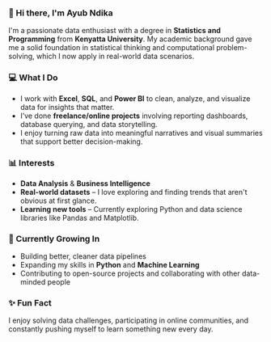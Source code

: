 

### 👋 Hi there, I'm Ayub Ndika

I'm a passionate data enthusiast with a degree in **Statistics and Programming** from **Kenyatta University**. My academic background gave me a solid foundation in statistical thinking and computational problem-solving, which I now apply in real-world data scenarios.

### 💻 What I Do

* I work with **Excel**, **SQL**, and **Power BI** to clean, analyze, and visualize data for insights that matter.
* I’ve done **freelance/online projects** involving reporting dashboards, database querying, and data storytelling.
* I enjoy turning raw data into meaningful narratives and visual summaries that support better decision-making.

### 📊 Interests

* **Data Analysis** & **Business Intelligence**
* **Real-world datasets** – I love exploring and finding trends that aren't obvious at first glance.
* **Learning new tools** – Currently exploring Python and data science libraries like Pandas and Matplotlib.

### 🌱 Currently Growing In

* Building better, cleaner data pipelines
* Expanding my skills in **Python** and **Machine Learning**
* Contributing to open-source projects and collaborating with other data-minded people

### ✨ Fun Fact

I enjoy solving data challenges, participating in online communities, and constantly pushing myself to learn something new every day.



